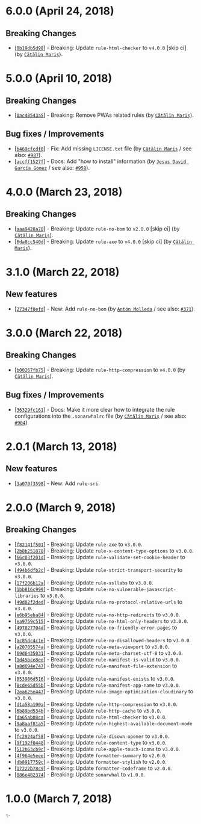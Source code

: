 # 6.0.0 (April 24, 2018)

## Breaking Changes

* [[`0b19db5d98`](https://github.com/sonarwhal/sonarwhal/commit/0b19db5d9885d09c7bf7762567e92fb3294d9257)] - Breaking: Update `rule-html-checker` to `v4.0.0` [skip ci] (by [`Cătălin Mariș`](https://github.com/alrra)).


# 5.0.0 (April 10, 2018)

## Breaking Changes

* [[`0ac48543a5`](https://github.com/sonarwhal/sonarwhal/commit/0ac48543a571477a8651e57862a643159dc45983)] - Breaking: Remove PWAs related rules (by [`Cătălin Mariș`](https://github.com/alrra)).

## Bug fixes / Improvements

* [[`b469cfcdf0`](https://github.com/sonarwhal/sonarwhal/commit/b469cfcdf09e206543740a998328e7cef3f0a2a4)] - Fix: Add missing `LICENSE.txt` file (by [`Cătălin Mariș`](https://github.com/alrra) / see also: [`#987`](https://github.com/sonarwhal/sonarwhal/issues/987)).
* [[`accff1527f`](https://github.com/sonarwhal/sonarwhal/commit/accff1527f07e4cb932cb79bf90ceadacbef0620)] - Docs: Add "how to install" information (by [`Jesus David García Gomez`](https://github.com/sarvaje) / see also: [`#958`](https://github.com/sonarwhal/sonarwhal/issues/958)).


# 4.0.0 (March 23, 2018)

## Breaking Changes

* [[`aaa9428a78`](https://github.com/sonarwhal/sonarwhal/commit/aaa9428a78176d37f90a46c2b647cdada835864e)] - Breaking: Update `rule-no-bom` to `v2.0.0` [skip ci] (by [`Cătălin Mariș`](https://github.com/alrra)).
* [[`6da8cc540d`](https://github.com/sonarwhal/sonarwhal/commit/6da8cc540d3f1081192d6ee47626b1561f1debee)] - Breaking: Update `rule-axe` to `v4.0.0` [skip ci] (by [`Cătălin Mariș`](https://github.com/alrra)).


# 3.1.0 (March 22, 2018)

## New features

* [[`27347f8efd`](https://github.com/sonarwhal/sonarwhal/commit/27347f8efde08e9a366fbc38c65cb285551a3f0d)] - New: Add `rule-no-bom` (by [`Antón Molleda`](https://github.com/molant) / see also: [`#371`](https://github.com/sonarwhal/sonarwhal/issues/371)).


# 3.0.0 (March 22, 2018)

## Breaking Changes

* [[`b00267fb75`](https://github.com/sonarwhal/sonarwhal/commit/b00267fb75b63372b34c6006132dc56d56588b73)] - Breaking: Update `rule-http-compression` to `v4.0.0` (by [`Cătălin Mariș`](https://github.com/alrra)).

## Bug fixes / Improvements

* [[`36329fc161`](https://github.com/sonarwhal/sonarwhal/commit/36329fc161d90e8cf1b593d6fcde7262f3ceabae)] - Docs: Make it more clear how to integrate the rule configurations into the `.sonarwhalrc` file (by [`Cătălin Mariș`](https://github.com/alrra) / see also: [`#904`](https://github.com/sonarwhal/sonarwhal/issues/904)).


# 2.0.1 (March 13, 2018)

## New features

* [[`3a070f3598`](https://github.com/sonarwhal/sonarwhal/commit/3a070f3598d3d727e5531d3ace2f93d001c571f8)] - New: Add `rule-sri`.


# 2.0.0 (March 9, 2018)

## Breaking Changes

* [[`f82141f501`](https://github.com/sonarwhal/sonarwhal/commit/f82141f5013bab2c471e4777791915fc7e280d08)] - Breaking: Update `rule-axe` to `v3.0.0`.
* [[`2b8b251878`](https://github.com/sonarwhal/sonarwhal/commit/2b8b2518784ad7d6abb187488114664d8c2073f1)] - Breaking: Update `rule-x-content-type-options` to `v3.0.0`.
* [[`66c03f201d`](https://github.com/sonarwhal/sonarwhal/commit/66c03f201d303f072b8604b7821425cbe5ada736)] - Breaking: Update `rule-validate-set-cookie-header` to `v3.0.0`.
* [[`494b6dfb2c`](https://github.com/sonarwhal/sonarwhal/commit/494b6dfb2c0b5ec4999931562165ae6c72e317da)] - Breaking: Update `rule-strict-transport-security` to `v3.0.0`.
* [[`17f206b12a`](https://github.com/sonarwhal/sonarwhal/commit/17f206b12a257e85a069d2de60301fbcf29df7f5)] - Breaking: Update `rule-ssllabs` to `v3.0.0`.
* [[`1bb816c999`](https://github.com/sonarwhal/sonarwhal/commit/1bb816c999b0274e77536b0d0318bd5b516a4d5c)] - Breaking: Update `rule-no-vulnerable-javascript-libraries` to `v3.0.0`.
* [[`49d02f2ded`](https://github.com/sonarwhal/sonarwhal/commit/49d02f2deda3bde8a2e659de3de21113bec114f3)] - Breaking: Update `rule-no-protocol-relative-urls` to `v3.0.0`.
* [[`e6b95eba84`](https://github.com/sonarwhal/sonarwhal/commit/e6b95eba8454b46a0a34e455dcb15fe2d8c052b0)] - Breaking: Update `rule-no-http-redirects` to `v3.0.0`.
* [[`ea9759c515`](https://github.com/sonarwhal/sonarwhal/commit/ea9759c515c4ef4869699c12459db89de07a088a)] - Breaking: Update `rule-no-html-only-headers` to `v3.0.0`.
* [[`497027704d`](https://github.com/sonarwhal/sonarwhal/commit/497027704d01ac078d60c3b8640aaccb7c0e69b2)] - Breaking: Update `rule-no-friendly-error-pages` to `v3.0.0`.
* [[`ac85dc4c1e`](https://github.com/sonarwhal/sonarwhal/commit/ac85dc4c1ebed794df1406903da81a5f1ff81c24)] - Breaking: Update `rule-no-disallowed-headers` to `v3.0.0`.
* [[`a20705574a`](https://github.com/sonarwhal/sonarwhal/commit/a20705574a13fa7c2c0d1a18b92a88597fd7c8e3)] - Breaking: Update `rule-meta-viewport` to `v3.0.0`.
* [[`69d6435031`](https://github.com/sonarwhal/sonarwhal/commit/69d6435031166a4921fbfd2ae5808b4d8e4a7dea)] - Breaking: Update `rule-meta-charset-utf-8` to `v3.0.0`.
* [[`1d45bce8ee`](https://github.com/sonarwhal/sonarwhal/commit/1d45bce8ee21a9810142257c1c13f61330850494)] - Breaking: Update `rule-manifest-is-valid` to `v3.0.0`.
* [[`a8d094e747`](https://github.com/sonarwhal/sonarwhal/commit/a8d094e7470054cd12df15b7fc79002a300cdf34)] - Breaking: Update `rule-manifest-file-extension` to `v3.0.0`.
* [[`053986d516`](https://github.com/sonarwhal/sonarwhal/commit/053986d5166d55fae1d15f2d7cebf9bb82cfa40b)] - Breaking: Update `rule-manifest-exists` to `v3.0.0`.
* [[`8cde65d55b`](https://github.com/sonarwhal/sonarwhal/commit/8cde65d55b5143485d4915cd3ee70db0bdef8366)] - Breaking: Update `rule-manifest-app-name` to `v3.0.0`.
* [[`2ea625e447`](https://github.com/sonarwhal/sonarwhal/commit/2ea625e44799c466f95f004ed0dc9b2957d7a2dc)] - Breaking: Update `rule-image-optimization-cloudinary` to `v3.0.0`.
* [[`d1a58a100a`](https://github.com/sonarwhal/sonarwhal/commit/d1a58a100a282910c6b4a7b1f3641dd05ffc0a58)] - Breaking: Update `rule-http-compression` to `v3.0.0`.
* [[`6b89bd534b`](https://github.com/sonarwhal/sonarwhal/commit/6b89bd534bb2c2c45b49dbf4368ecb2595a7c0e3)] - Breaking: Update `rule-http-cache` to `v3.0.0`.
* [[`da65ab88ca`](https://github.com/sonarwhal/sonarwhal/commit/da65ab88ca0eb7c0e989f0deb7ab2e6f9c107c6b)] - Breaking: Update `rule-html-checker` to `v3.0.0`.
* [[`9a8aaf81a5`](https://github.com/sonarwhal/sonarwhal/commit/9a8aaf81a582fea9fc420100754503a5e1860953)] - Breaking: Update `rule-highest-available-document-mode` to `v3.0.0`.
* [[`fc2924af58`](https://github.com/sonarwhal/sonarwhal/commit/fc2924af58bb9a64a26a46ccbbda64a66a032474)] - Breaking: Update `rule-disown-opener` to `v3.0.0`.
* [[`9f192f0448`](https://github.com/sonarwhal/sonarwhal/commit/9f192f04483970f85d1834d127f7e503d4ed0513)] - Breaking: Update `rule-content-type` to `v3.0.0`.
* [[`512b63cb9c`](https://github.com/sonarwhal/sonarwhal/commit/512b63cb9c5269bbc2bc89d2508ee86c1569bfc8)] - Breaking: Update `rule-apple-touch-icons` to `v3.0.0`.
* [[`4f964e5eee`](https://github.com/sonarwhal/sonarwhal/commit/4f964e5eeef3ea465f9181e87a59106381124b5a)] - Breaking: Update `formatter-summary` to `v2.0.0`.
* [[`db8917759c`](https://github.com/sonarwhal/sonarwhal/commit/db8917759c20a37cf4af3310d0b05a822bbe58bf)] - Breaking: Update `formatter-stylish` to `v2.0.0`.
* [[`17222b78c9`](https://github.com/sonarwhal/sonarwhal/commit/17222b78c957e6fe8831f34aabf7d811c40e7982)] - Breaking: Update `formatter-codeframe` to `v2.0.0`.
* [[`886e482374`](https://github.com/sonarwhal/sonarwhal/commit/886e482374239974b06c1dad932a7d3324e9de9a)] - Breaking: Update `sonarwhal` to `v1.0.0`.


# 1.0.0 (March 7, 2018)

✨
